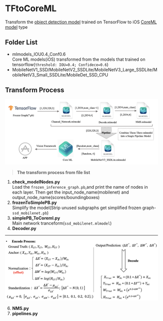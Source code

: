 # TFtoCoreML
Transform the [object detection model](https://github.com/tensorflow/models/blob/master/research/object_detection/g3doc/tf1_detection_zoo.md) trained on TensorFlow to iOS [CoreML model](https://developer.apple.com/machine-learning/models/) type
## Folder List
* mlmodels_IOU0.4_Conf0.6  
Core ML models(iOS) transformed from the models that trained on tensorflow(`threshold: IOU=0.4; Confidece=0.6`)
* MobileNetV1_SSD/MobileNetV2_SSDLite/MobileNetV3_Large_SSDLite/MobileNetV3_Small_SSDLite/MobileDet_SSD_CPU
## Transform Process
![](https://github.com/popCain/TFtoCoreML/blob/main/image/tf2coreml_process.png)
> **The transform process from file list**
1. **check_modelNodes.py**  
Load the `frozen_inference_graph.pb`,and print the name of nodes in each layer. Then get the input_node_name(mobilenet) and output_node_name(scores/boundingboxes)
2. **frozenToSimplePB.py**    
Simplify the model(Strip unused subgraphs get simplified frozen graph-`ssd_mobilenet.pb`)
3. **simplePB_ToCoreml.py**  
Main network tranceform(`ssd_mobilenet.mlmodel`)
4. **Decoder.py**
____
![](https://github.com/popCain/TFtoCoreML/blob/main/image/decode_process.png)

6. **NMS.py**
7. **pipelines.py**
